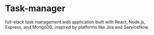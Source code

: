 # Task-manager
 full-stack task management web application built with React, Node.js, Express, and MongoDB, inspired by platforms like Jira and ServiceNow.
